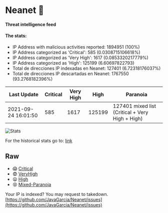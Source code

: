 # Neanet :hocho:
#### Threat intelligence feed
#### The stats:

- IP Address with malicious activities reported: 1894951 (100%)
- IP Address categorized as 'Critical':  585 (0.0308715106618%)
- IP Address categorized as 'Very High':  1617 (0.0853320217779%)
- IP Address categorized as 'High':  125199 (6.60697822793)
- Total de direcciones IP indexadas en Neanet:  127401 (6.72318176037%)
- Total de direcciones IP descartadas en Neanet:  1767550 (93.2768182396%)

| Last Update | Critical | Very High | High | Paranoia |
| --- | --- | --- | --- | --- |
| 2021-09-24 16:01:50 | 585 | 1617 | 125199 | 127401 mixed list (Critical + Very High + High)|

![Stats](https://docs.google.com/spreadsheets/d/e/2PACX-1vSnaNMIXVabIpDJjufMlzH7poXnshF3mgd8Is1g9ytUEzVsP5my4Trn8f-xkoLLQ38xpL3HtmUexLo6/pubchart?oid=501124687&format=image)

For the historical stats go to: [link](/stats.csv)
## Raw
- :scream: [Critical](https://raw.githubusercontent.com/JavaGarcia/Neanet/master/blacklists/neanet_critical.txt)
- :fearful: [VeryHigh](https://raw.githubusercontent.com/JavaGarcia/Neanet/master/blacklists/neanet_veryHigh.txtt)
- :frowning: [High](https://raw.githubusercontent.com/JavaGarcia/Neanet/master/blacklists/neanet_high.txt)
- :dizzy_face: [Mixed-Paranoia](https://raw.githubusercontent.com/JavaGarcia/Neanet/master/blacklists/neanet_all.txt)


Your IP is indexed? You may request to takedown. [https://github.com/JavaGarcia/Neanet/issues](https://github.com/JavaGarcia/Neanet/issues)




































































































































































































































































































































































































































































































































































































































































































































































































































































































































































































































































































































































































































































































































































































































































































































































































































































































































































































































































































































































































































































































































































































































































































































































































































































































































































































































































































































































































































































































































































































































































































































































































































































































































































































































































































































































































































































































































































































































































































































































































































































































































































































































































































































































































































































































































































































































































































































































































































































































































































































































































































































































































































































































































































































































































































































































































































































































































































































































































































































































































































































































































































































































































































































































































































































































































































































































































































































































































































































































































































































































































































































































































































































































































































































































































































































































































































































































































































































































































































































































































































































































































































































































































































































































































































































































































































































































































































































































































































































































































































































































































































































































































